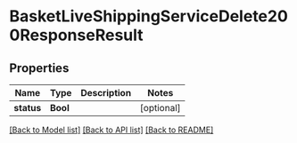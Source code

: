 # BasketLiveShippingServiceDelete200ResponseResult

## Properties
Name | Type | Description | Notes
------------ | ------------- | ------------- | -------------
**status** | **Bool** |  | [optional] 

[[Back to Model list]](../README.md#documentation-for-models) [[Back to API list]](../README.md#documentation-for-api-endpoints) [[Back to README]](../README.md)


